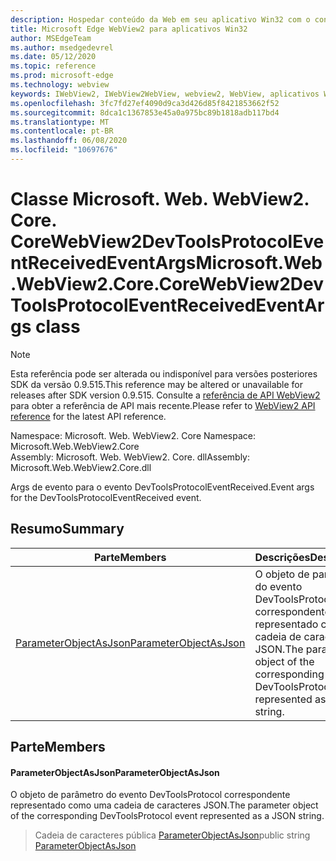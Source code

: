 ```yaml
---
description: Hospedar conteúdo da Web em seu aplicativo Win32 com o controle WebView2 do Microsoft Edge
title: Microsoft Edge WebView2 para aplicativos Win32
author: MSEdgeTeam
ms.author: msedgedevrel
ms.date: 05/12/2020
ms.topic: reference
ms.prod: microsoft-edge
ms.technology: webview
keywords: IWebView2, IWebView2WebView, webview2, WebView, aplicativos Win32, Win32, Edge, ICoreWebView2, ICoreWebView2Controller, controle do navegador, HTML Edge
ms.openlocfilehash: 3fc7fd27ef4090d9ca3d426d85f8421853662f52
ms.sourcegitcommit: 8dca1c1367853e45a0a975bc89b1818adb117bd4
ms.translationtype: MT
ms.contentlocale: pt-BR
ms.lasthandoff: 06/08/2020
ms.locfileid: "10697676"
---
```

# <span data-ttu-id="6eb1e-104">Classe Microsoft. Web. WebView2. Core. CoreWebView2DevToolsProtocolEventReceivedEventArgs</span><span class="sxs-lookup"><span data-stu-id="6eb1e-104">Microsoft.Web.WebView2.Core.CoreWebView2DevToolsProtocolEventReceivedEventArgs class</span></span> 

> [!NOTE]
> <span data-ttu-id="6eb1e-105">Esta referência pode ser alterada ou indisponível para versões posteriores SDK da versão 0.9.515.</span><span class="sxs-lookup"><span data-stu-id="6eb1e-105">This reference may be altered or unavailable for releases after SDK version 0.9.515.</span></span> <span data-ttu-id="6eb1e-106">Consulte a [referência de API WebView2](../../../webview2-api-reference.md) para obter a referência de API mais recente.</span><span class="sxs-lookup"><span data-stu-id="6eb1e-106">Please refer to [WebView2 API reference](../../../webview2-api-reference.md) for the latest API reference.</span></span>

<span data-ttu-id="6eb1e-107">Namespace: Microsoft. Web. WebView2. Core </span><span class="sxs-lookup"><span data-stu-id="6eb1e-107">Namespace: Microsoft.Web.WebView2.Core</span></span>\
<span data-ttu-id="6eb1e-108">Assembly: Microsoft. Web. WebView2. Core. dll</span><span class="sxs-lookup"><span data-stu-id="6eb1e-108">Assembly: Microsoft.Web.WebView2.Core.dll</span></span>

<span data-ttu-id="6eb1e-109">Args de evento para o evento DevToolsProtocolEventReceived.</span><span class="sxs-lookup"><span data-stu-id="6eb1e-109">Event args for the DevToolsProtocolEventReceived event.</span></span>

## <span data-ttu-id="6eb1e-110">Resumo</span><span class="sxs-lookup"><span data-stu-id="6eb1e-110">Summary</span></span>

 <span data-ttu-id="6eb1e-111">Parte</span><span class="sxs-lookup"><span data-stu-id="6eb1e-111">Members</span></span>                        | <span data-ttu-id="6eb1e-112">Descrições</span><span class="sxs-lookup"><span data-stu-id="6eb1e-112">Descriptions</span></span>
--------------------------------|---------------------------------------------
[<span data-ttu-id="6eb1e-113">ParameterObjectAsJson</span><span class="sxs-lookup"><span data-stu-id="6eb1e-113">ParameterObjectAsJson</span></span>](#parameterobjectasjson) | <span data-ttu-id="6eb1e-114">O objeto de parâmetro do evento DevToolsProtocol correspondente representado como uma cadeia de caracteres JSON.</span><span class="sxs-lookup"><span data-stu-id="6eb1e-114">The parameter object of the corresponding DevToolsProtocol event represented as a JSON string.</span></span>

## <span data-ttu-id="6eb1e-115">Parte</span><span class="sxs-lookup"><span data-stu-id="6eb1e-115">Members</span></span>

#### <span data-ttu-id="6eb1e-116">ParameterObjectAsJson</span><span class="sxs-lookup"><span data-stu-id="6eb1e-116">ParameterObjectAsJson</span></span> 

<span data-ttu-id="6eb1e-117">O objeto de parâmetro do evento DevToolsProtocol correspondente representado como uma cadeia de caracteres JSON.</span><span class="sxs-lookup"><span data-stu-id="6eb1e-117">The parameter object of the corresponding DevToolsProtocol event represented as a JSON string.</span></span>

> <span data-ttu-id="6eb1e-118">Cadeia de caracteres pública [ParameterObjectAsJson](#parameterobjectasjson)</span><span class="sxs-lookup"><span data-stu-id="6eb1e-118">public string [ParameterObjectAsJson](#parameterobjectasjson)</span></span>

